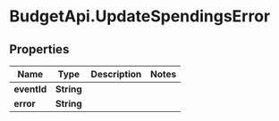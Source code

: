 # BudgetApi.UpdateSpendingsError

## Properties

Name | Type | Description | Notes
------------ | ------------- | ------------- | -------------
**eventId** | **String** |  | 
**error** | **String** |  | 


